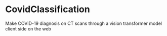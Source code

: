 # CovidClassification
Make COVID-19 diagnosis on CT scans through a vision transformer model client side on the web
